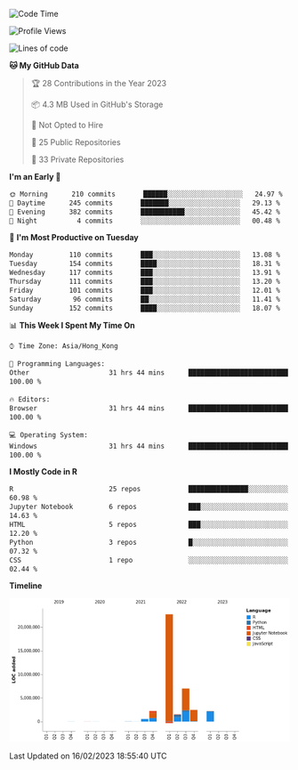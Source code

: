 

<!--**wt12318/wt12318** is a ✨ _special_ ✨ repository because its `README.md` (this file) appears on your GitHub profile.-->

<!--START_SECTION:waka-->
![Code Time](http://img.shields.io/badge/Code%20Time-602%20hrs%2041%20mins-blue)

![Profile Views](http://img.shields.io/badge/Profile%20Views-0-blue)

![Lines of code](https://img.shields.io/badge/From%20Hello%20World%20I%27ve%20Written-39%20Million%20lines%20of%20code-blue)

**🐱 My GitHub Data** 

> 🏆 28 Contributions in the Year 2023
 > 
> 📦 4.3 MB Used in GitHub's Storage 
 > 
> 🚫 Not Opted to Hire
 > 
> 📜 25 Public Repositories 
 > 
> 🔑 33 Private Repositories  
 > 
**I'm an Early 🐤** 

```text
🌞 Morning      210 commits       ██████░░░░░░░░░░░░░░░░░░░   24.97 % 
🌆 Daytime      245 commits       ███████░░░░░░░░░░░░░░░░░░   29.13 % 
🌃 Evening      382 commits       ███████████░░░░░░░░░░░░░░   45.42 % 
🌙 Night          4 commits       ░░░░░░░░░░░░░░░░░░░░░░░░░   00.48 % 

```
📅 **I'm Most Productive on Tuesday** 

```text
Monday         110 commits       ███░░░░░░░░░░░░░░░░░░░░░░   13.08 % 
Tuesday        154 commits       ████░░░░░░░░░░░░░░░░░░░░░   18.31 % 
Wednesday      117 commits       ███░░░░░░░░░░░░░░░░░░░░░░   13.91 % 
Thursday       111 commits       ███░░░░░░░░░░░░░░░░░░░░░░   13.20 % 
Friday         101 commits       ███░░░░░░░░░░░░░░░░░░░░░░   12.01 % 
Saturday        96 commits       ██░░░░░░░░░░░░░░░░░░░░░░░   11.41 % 
Sunday         152 commits       ████░░░░░░░░░░░░░░░░░░░░░   18.07 % 

```


📊 **This Week I Spent My Time On** 

```text
⌚︎ Time Zone: Asia/Hong_Kong

💬 Programming Languages: 
Other                    31 hrs 44 mins      █████████████████████████   100.00 % 

🔥 Editors: 
Browser                  31 hrs 44 mins      █████████████████████████   100.00 % 

💻 Operating System: 
Windows                  31 hrs 44 mins      █████████████████████████   100.00 % 

```

**I Mostly Code in R** 

```text
R                        25 repos            ███████████████░░░░░░░░░░   60.98 % 
Jupyter Notebook         6 repos             ███░░░░░░░░░░░░░░░░░░░░░░   14.63 % 
HTML                     5 repos             ███░░░░░░░░░░░░░░░░░░░░░░   12.20 % 
Python                   3 repos             █░░░░░░░░░░░░░░░░░░░░░░░░   07.32 % 
CSS                      1 repo              ░░░░░░░░░░░░░░░░░░░░░░░░░   02.44 % 

```


**Timeline**

![Chart not found](https://raw.githubusercontent.com/wt12318/wt12318/main/charts/bar_graph.png) 


 Last Updated on 16/02/2023 18:55:40 UTC
<!--END_SECTION:waka-->


